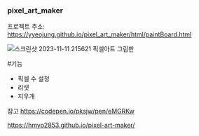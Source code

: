 ### pixel_art_maker
프로젝트 주소: https://yyeojung.github.io/pixel_art_maker/html/paintBoard.html

![스크린샷 2023-11-11 215621](https://github.com/yyeojung/pixel_art_maker/assets/144653702/5bc98cf2-5174-4165-b772-7bfc55ebe6e6)
픽셀아트 그림판

#기능
- 픽셀 수 설정
- 리셋
- 지우개


참고
https://codepen.io/pksjw/pen/eMGRKw

https://hmyo2853.github.io/pixel-art-maker/
